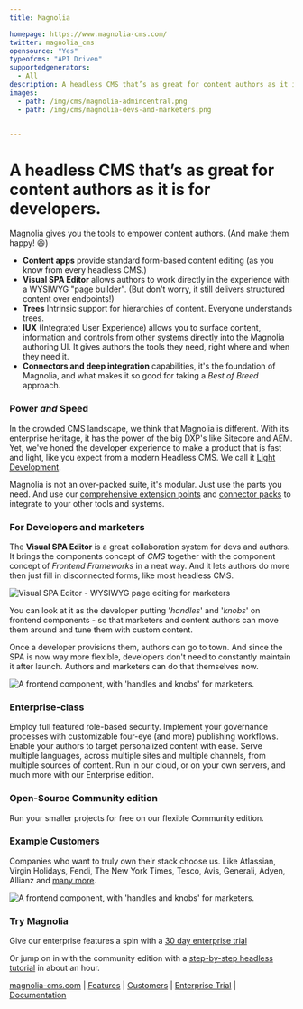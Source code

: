 ```yaml
---
title: Magnolia

homepage: https://www.magnolia-cms.com/
twitter: magnolia_cms
opensource: "Yes"
typeofcms: "API Driven"
supportedgenerators:
  - All
description: A headless CMS that’s as great for content authors as it is for developers. The Visual SPA Editor gives authors creative control, fully headlessly, for React, Angular & Vue.
images:
  - path: /img/cms/magnolia-admincentral.png
  - path: /img/cms/magnolia-devs-and-marketers.png


---
```


# A headless CMS that’s as great for content authors as it is for developers.

Magnolia gives you the tools to empower content authors. (And make them happy! 😃)

*   __Content apps__ provide standard form-based content editing (as you know from every headless CMS.)
*   __Visual SPA Editor__ allows authors to work directly in the experience with a WYSIWYG "page builder". (But don't worry, it still delivers structured content over endpoints!)
*   __Trees__ Intrinsic support for hierarchies of content. Everyone understands trees.
*   __IUX__ (Integrated User Experience) allows you to surface content, information and controls from other systems directly into the Magnolia authoring UI. It gives authors the tools they need, right where and when they need it.
*   __Connectors and deep integration__ capabilities, it's the foundation of Magnolia, and what makes it so good for taking a _Best of Breed_ approach.


### Power _and_ Speed

In the crowded CMS landscape, we think that Magnolia is different. With its enterprise heritage, it has the power of the big DXP's like Sitecore and AEM. Yet, we've honed the developer experience to make a product that is fast and light, like you expect from a modern Headless CMS. We call it [Light Development](https://hd.magnolia-cms.com/docs/concepts/light-development).

Magnolia is not an over-packed suite, it's modular. Just use the parts you need. And use our [comprehensive extension points](https://hd.magnolia-cms.com/docs/concepts/integration) and [connector packs](https://marketplace.magnolia-cms.com) to integrate to your other tools and systems.


### For Developers and marketers

The __Visual SPA Editor__ is a great collaboration system for devs and authors. It brings the components concept of _CMS_ together with the component concept of _Frontend Frameworks_ in a neat way. And it lets authors do more then just fill in disconnected forms, like most headless CMS.

<img class="simple" src="img/cms/magnolia-spa-editing.jpg" alt="Visual SPA Editor - WYSIWYG page editing for marketers" />

You can look at it as the developer putting '_handles_' and '_knobs_' on frontend components - so that marketers and content authors can move them around and tune them with custom content.

Once a developer provisions them, authors can go to town. And since the SPA is now way more flexible, developers don't need to constantly maintain it after launch. Authors and marketers can do that themselves now.

<img class="simple" src="img/cms/magnolia-component.png" alt="A frontend component, with 'handles and knobs' for marketers." />

### Enterprise-class

Employ full featured role-based security. Implement your governance processes with customizable four-eye (and more) publishing workflows. Enable your authors to target personalized content with ease. Serve multiple languages, across multiple sites and multiple channels, from multiple sources of content. Run in our cloud, or on your own servers, and much more with our Enterprise edition.

### Open-Source Community edition

Run your smaller projects for free on our flexible Community edition.

### Example Customers

Companies who want to truly own their stack choose us. Like Atlassian, Virgin Holidays, Fendi, The New York Times, Tesco, Avis, Generali, Adyen, Allianz and [many more](https://www.magnolia-cms.com/clients.html).

<img class="simple" src="img/cms/magnolia-component-sheet.png" alt="A frontend component, with 'handles and knobs' for marketers." />

### Try Magnolia

Give our enterprise features a spin with a [30 day enterprise trial](https://www.magnolia-cms.com/get-started/developer-trial.html)

Or jump on in with the community edition with a [step-by-step headless tutorial](https://hd.magnolia-cms.com/docs/getting-started/start) in about an hour.

[magnolia-cms.com](https://magnolia-cms.com) | [Features](https://www.magnolia-cms.com/product/use-cases-features.html) | [Customers](https://www.magnolia-cms.com/clients.html) | [Enterprise Trial](https://www.magnolia-cms.com/get-started/developer-trial.html) | [Documentation](https://hd.magnolia-cms.com/) 
